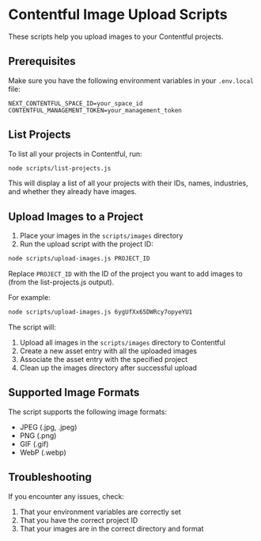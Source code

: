 # Contentful Image Upload Scripts

These scripts help you upload images to your Contentful projects.

## Prerequisites

Make sure you have the following environment variables in your `.env.local` file:

```
NEXT_CONTENTFUL_SPACE_ID=your_space_id
CONTENTFUL_MANAGEMENT_TOKEN=your_management_token
```

## List Projects

To list all your projects in Contentful, run:

```bash
node scripts/list-projects.js
```

This will display a list of all your projects with their IDs, names, industries, and whether they already have images.

## Upload Images to a Project

1. Place your images in the `scripts/images` directory
2. Run the upload script with the project ID:

```bash
node scripts/upload-images.js PROJECT_ID
```

Replace `PROJECT_ID` with the ID of the project you want to add images to (from the list-projects.js output).

For example:

```bash
node scripts/upload-images.js 6ygUfXx65DWRcy7opyeYU1
```

The script will:

1. Upload all images in the `scripts/images` directory to Contentful
2. Create a new asset entry with all the uploaded images
3. Associate the asset entry with the specified project
4. Clean up the images directory after successful upload

## Supported Image Formats

The script supports the following image formats:

- JPEG (.jpg, .jpeg)
- PNG (.png)
- GIF (.gif)
- WebP (.webp)

## Troubleshooting

If you encounter any issues, check:

1. That your environment variables are correctly set
2. That you have the correct project ID
3. That your images are in the correct directory and format
